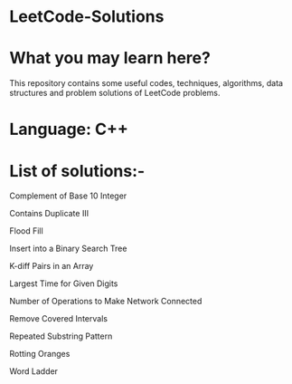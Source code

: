 # LeetCode-Solutions


# What you may learn here?

This repository contains some useful codes, techniques, algorithms, data structures and problem solutions of LeetCode problems.

# Language: C++

# List of solutions:-

Complement of Base 10 Integer

Contains Duplicate III

Flood Fill

Insert into a Binary Search Tree

K-diff Pairs in an Array

Largest Time for Given Digits

Number of Operations to Make Network Connected

Remove Covered Intervals

Repeated Substring Pattern

Rotting Oranges

Word Ladder
